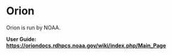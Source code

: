 # Orion
Orion is run by NOAA.

**User Guide: https://oriondocs.rdhpcs.noaa.gov/wiki/index.php/Main_Page**

